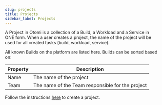 ```yaml
---
slug: projects
title: Projects
sidebar_label: Projects
---
```


A Project in Otomi is a collection of a Build, a Workload and a Service in ONE form. When a user creates a project, the name of the project will be used for all created tasks (build, workload, service).

All known Builds on the platform are listed here. Builds can be sorted based on:

| Property      | Description                                            |
| ------------- | ------------------------------------------------------ |
| Name          | The name of the project                                |
| Team          | The name of the Team responsible for the project       |

Follow the instructions [here](../../for-devs/console/projects.md) to create a project.

